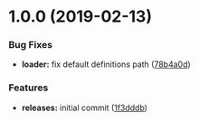 <a name="1.0.0"></a>
# 1.0.0 (2019-02-13)


### Bug Fixes

* **loader:** fix default definitions path ([78b4a0d](https://github.com/hypeJunction/elgg-di/commit/78b4a0d))


### Features

* **releases:** initial commit ([1f3dddb](https://github.com/hypeJunction/elgg-di/commit/1f3dddb))



